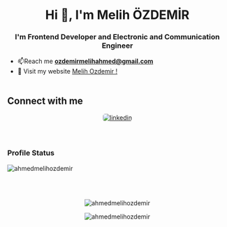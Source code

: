 <h1 align="center">Hi 👋, I'm Melih ÖZDEMİR</h1>
<h3 align="center">I'm Frontend Developer and Electronic and Communication Engineer</h3>

- 📫Reach me **ozdemirmelihahmed@gmail.com**
- 📱 Visit my website [Melih Ozdemir !](https://melihozdemir.vercel.app/) 
<br/><br/>

## Connect with me  
<div align="center">
<a href="https://www.linkedin.com/in/melihozdemir" target="_blank">
<img src=https://img.shields.io/badge/linkedin-%231E77B5.svg?&style=for-the-badge&logo=linkedin&logoColor=white alt=linkedin style="margin-bottom: 5px; border-radius: 5px;" />
</a>
</div> 
<br/><br/>

### Profile Status
<div align="center">
<p align="left"> <img src="https://komarev.com/ghpvc/?username=ahmedmelihozdemir&label=Profile%20views&color=B76E79&style=flat" alt="ahmedmelihozdemir" /></p>
</div>
<br/><br/>
<div align="center">
<p><img align="center" src="https://github-readme-stats.vercel.app/api/top-langs?username=ahmedmelihozdemir&show_icons=true&theme=tokyonight&locale=en&layout=compact" alt="ahmedmelihozdemir" /></p>
<p><img align="center" src="https://github-readme-stats.vercel.app/api?username=ahmedmelihozdemir&show_icons=true&theme=tokyonight&locale=en" alt="ahmedmelihozdemir" /></p>
</div>
